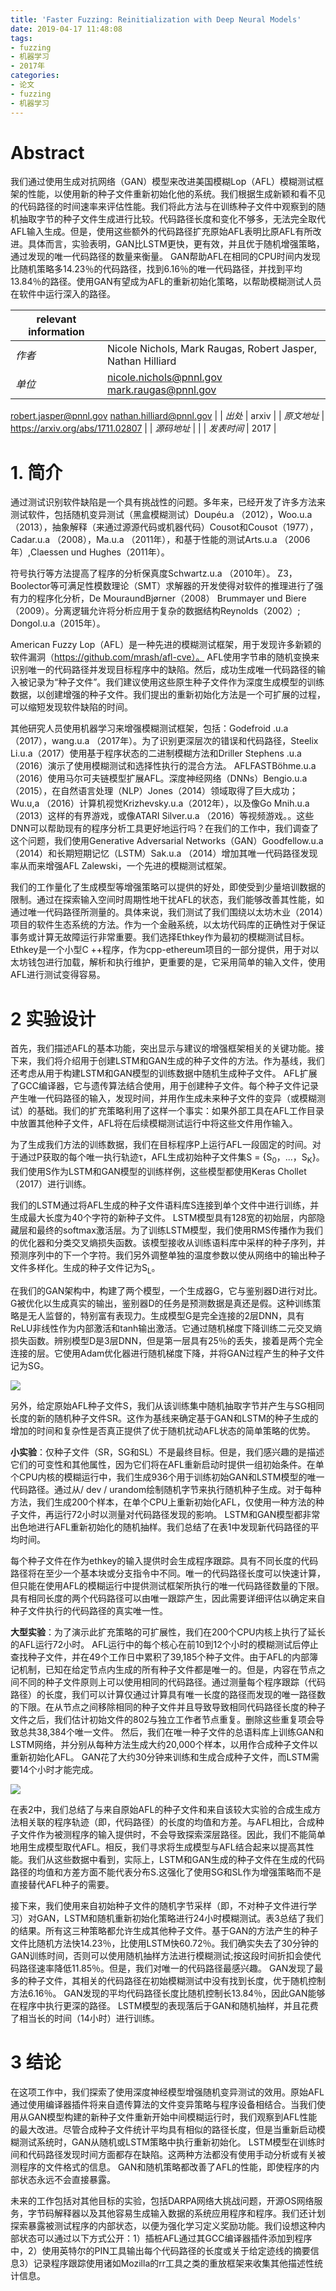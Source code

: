 ```yaml
---
title: 'Faster Fuzzing: Reinitialization with Deep Neural Models'
date: 2019-04-17 11:48:08
tags:
- fuzzing
- 机器学习
- 2017年
categories:
- 论文
- fuzzing
- 机器学习
---
```


# Abstract

我们通过使用生成对抗网络（GAN）模型来改进美国模糊Lop（AFL）模糊测试框架的性能，以使用新的种子文件重新初始化他的系统。我们根据生成新颖和看不见的代码路径的时间速率来评估性能。我们将此方法与在训练种子文件中观察到的随机抽取字节的种子文件生成进行比较。代码路径长度和变化不够多，无法完全取代AFL输入生成。但是，使用这些额外的代码路径扩充原始AFL表明比原AFL有所改进。具体而言，实验表明，GAN比LSTM更快，更有效，并且优于随机增强策略，通过发现的唯一代码路径的数量来衡量。 GAN帮助AFL在相同的CPU时间内发现比随机策略多14.23％的代码路径，找到6.16％的唯一代码路径，并找到平均13.84％的路径。使用GAN有望成为AFL的重新初始化策略，以帮助模糊测试人员在软件中运行深入的路径。

| relevant information |                                                              |
| -------------------- | ------------------------------------------------------------ |
| *作者*               | Nicole Nichols, Mark Raugas, Robert Jasper, Nathan Hilliard  |
| *单位*               | nicole.nichols@pnnl.gov<br/>mark.raugas@pnnl.gov
robert.jasper@pnnl.gov
nathan.hilliard@pnnl.gov |
| *出处*               | arxiv                                                        |
| *原文地址*           | <https://arxiv.org/abs/1711.02807>                           |
| *源码地址*           |                                                              |
| *发表时间*           | 2017                                                         |

# 1. 简介

通过测试识别软件缺陷是一个具有挑战性的问题。多年来，已经开发了许多方法来测试软件，包括随机变异测试（黑盒模糊测试）Doupéu.a （2012），Woo.u.a（2013），抽象解释（来通过源源代码或机器代码）Cousot和Cousot（1977），Cadar.u.a （2008），Ma.u.a （2011年），和基于性能的测试Arts.u.a （2006年）,Claessen und Hughes（2011年）。

符号执行等方法提高了程序的分析保真度Schwartz.u.a （2010年）。 Z3，Boolector等可满足性模数理论（SMT）求解器的开发使得对软件的推理进行了强有力的程序化分析，De MouraundBjørner（2008） Brummayer und Biere（2009）。分离逻辑允许将分析应用于复杂的数据结构Reynolds（2002）; Dongol.u.a（2015年）。

American Fuzzy Lop（AFL）是一种先进的模糊测试框架，用于发现许多新颖的软件漏洞（https://github.com/mrash/afl-cve）。 AFL使用字节串的随机变换来识别唯一的代码路径并发现目标程序中的缺陷。然后，成功生成唯一代码路径的输入被记录为“种子文件”。我们建议使用这些原生种子文件作为深度生成模型的训练数据，以创建增强的种子文件。我们提出的重新初始化方法是一个可扩展的过程，可以缩短发现软件缺陷的时间。

其他研究人员使用机器学习来增强模糊测试框架，包括：Godefroid .u.a （2017），wang.u.a （2017年）。为了识别更深层次的错误和代码路径，Steelix Li.u.a（2017）使用基于程序状态的二进制模糊方法和Driller Stephens .u.a（2016）演示了使用模糊测试和选择性执行的混合方法。 AFLFASTBöhme.u.a（2016）使用马尔可夫链模型扩展AFL。深度神经网络（DNNs）Bengio.u.a（2015），在自然语言处理（NLP）Jones（2014）领域取得了巨大成功；Wu.u,a （2016）计算机视觉Krizhevsky.u.a（2012年），以及像Go Mnih.u.a（2013）这样的有界游戏，或像ATARI Silver.u.a （2016）等视频游戏。。这些DNN可以帮助现有的程序分析工具更好地运行吗？在我们的工作中，我们调查了这个问题，我们使用Generative Adversarial Networks（GAN）Goodfellow.u.a（2014）和长期短期记忆（LSTM）Sak.u.a （2014）增加其唯一代码路径发现率从而来增强AFL Zalewski，一个先进的模糊测试框架。

我们的工作量化了生成模型等增强策略可以提供的好处，即使受到少量培训数据的限制。通过在探索输入空间时周期性地干扰AFL的状态，我们能够改善其性能，如通过唯一代码路径所测量的。具体来说，我们测试了我们围绕以太坊木业（2014）项目的软件生态系统的方法。作为一个金融系统，以太坊代码库的正确性对于保证事务或计算无故障运行非常重要。我们选择Ethkey作为最初的模糊测试目标。Ethkey是一个小型C ++程序，作为cpp-ethereum项目的一部分提供，用于对以太坊钱包进行加载，解析和执行维护，更重要的是，它采用简单的输入文件，使用AFL进行测试变得容易。

# 2 实验设计

首先，我们描述AFL的基本功能，突出显示与建议的增强框架相关的关键功能。接下来，我们将介绍用于创建LSTM和GAN生成的种子文件的方法。作为基线，我们还考虑从用于构建LSTM和GAN模型的训练数据中随机生成种子文件。 AFL扩展了GCC编译器，它与遗传算法结合使用，用于创建种子文件。每个种子文件记录产生唯一代码路径的输入，发现时间，并用作生成未来种子文件的变异（或模糊测试）的基础。我们的扩充策略利用了这样一个事实：如果外部工具在AFL工作目录中放置其他种子文件，AFL将在后续模糊测试运行中将这些文件用作输入。

为了生成我们方法的训练数据，我们在目标程序P上运行AFL一段固定的时间。对于通过P获取的每个唯一执行轨迹τ，AFL生成初始种子文件集S = {S<sub>0</sub>，...，S<sub>K</sub>}。我们使用S作为LSTM和GAN模型的训练样例，这些模型都使用Keras Chollet（2017）进行训练。

我们的LSTM通过将AFL生成的种子文件语料库S连接到单个文件中进行训练，并生成最大长度为40个字符的新种子文件。 LSTM模型具有128宽的初始层，内部隐藏层和最终的softmax激活层。为了训练LSTM模型，我们使用RMS传播作为我们的优化器和分类交叉熵损失函数。该模型接收从训练语料库中采样的种子序列，并预测序列中的下一个字符。我们另外调整单独的温度参数以使从网络中的输出种子文件多样化。生成的种子文件记为S<sub>L</sub>。

在我们的GAN架构中，构建了两个模型，一个生成器G，它与鉴别器D进行对比。G被优化以生成真实的输出，鉴别器D的任务是预测数据是真还是假。这种训练策略是无人监督的，特别富有表现力。生成模型G是完全连接的2层DNN，具有ReLU非线性作为内部激活和tanh输出激活。它通过随机梯度下降训练二元交叉熵损失函数。辨别模型D是3层DNN，但是第一层具有25％的丢失，接着是两个完全连接的层。它使用Adam优化器进行随机梯度下降，并将GAN过程产生的种子文件记为SG。

![](Faster-Fuzzing-Reinitialization-with-Deep-Neural-Models/1.jpg)

另外，给定原始AFL种子文件S，我们从该训练集中随机抽取字节并产生与SG相同长度的新的随机种子文件SR。这作为基线来确定基于GAN和LSTM的种子生成的增加的时间和复杂性是否真正提供了优于随机扰动AFL状态的简单策略的优势。

**小实验**：仅种子文件（SR，SG和SL）不是最终目标。但是，我们感兴趣的是描述它们的可变性和其他属性，因为它们将在AFL重新启动时提供一组初始条件。在单个CPU内核的模糊运行中，我们生成936个用于训练初始GAN和LSTM模型的唯一代码路径。通过从/ dev / urandom绘制随机字节来执行随机种子生成。对于每种方法，我们生成200个样本，在单个CPU上重新初始化AFL，仅使用一种方法的种子文件，再运行72小时以测量对代码路径发现的影响。 LSTM和GAN模型都非常出色地进行AFL重新初始化的随机抽样。我们总结了在表1中发现新代码路径的平均时间。

每个种子文件在作为ethkey的输入提供时会生成程序跟踪。具有不同长度的代码路径将在至少一个基本块或分支指令中不同。唯一的代码路径长度可以快速计算，但只能在使用AFL的模糊运行中提供测试框架所执行的唯一代码路径数量的下限。具有相同长度的两个代码路径可以由唯一跟踪产生，因此需要详细评估以确定来自种子文件执行的代码路径的真实唯一性。

**大型实验**：为了演示此扩充策略的可扩展性，我们在200个CPU内核上执行了延长的AFL运行72小时。 AFL运行中的每个核心在前10到12个小时的模糊测试后停止查找种子文件，并在49个工作日中累积了39,185个种子文件。由于AFL的内部簿记机制，已知在给定节点内生成的所有种子文件都是唯一的。但是，内容在节点之间不同的种子文件原则上可以使用相同的代码路径。通过测量每个程序跟踪（代码路径）的长度，我们可以计算仅通过计算具有唯一长度的路径而发现的唯一路径数的下限。在从节点之间移除相同的种子文件并且导致导致相同代码路径长度的种子文件之后，我们估计初始文件的802与独立工作者节点重复。删除这些重复项会导致总共38,384个唯一文件。
然后，我们在唯一种子文件的总语料库上训练GAN和LSTM网络，并分别从每种方法生成大约20,000个样本，以用作合成种子文件以重新初始化AFL。 GAN花了大约30分钟来训练和生成合成种子文件，而LSTM需要14个小时才能完成。

![](Faster-Fuzzing-Reinitialization-with-Deep-Neural-Models/2.jpg)

在表2中，我们总结了与来自原始AFL的种子文件和来自该较大实验的合成生成方法相关联的程序轨迹（即，代码路径）的长度的均值和方差。与AFL相比，合成种子文件作为被测程序的输入提供时，不会导致探索深层路径。因此，我们不能简单地用生成模型取代AFL。相反，我们寻求将生成模型与AFL结合起来以提高其性能。我们从这些数据中看到，实际上，LSTM和GAN生成的种子文件在生成的代码路径的均值和方差方面不能代表分布S.这强化了使用SG和SL作为增强策略而不是直接替代AFL种子的需要。

接下来，我们使用来自初始种子文件的随机字节采样（即，不对种子文件进行学习）对GAN，LSTM和随机重新初始化策略进行24小时模糊测试。表3总结了我们的结果。所有这三种策略都允许生成其他种子文件。基于GAN的方法产生的种子文件比随机方法快14.23％，比使用LSTM快60.72％。我们确实失去了30分钟的GAN训练时间，否则可以使用随机抽样方法进行模糊测试;按这段时间折扣会使代码路径速率降低11.85％。但是，我们对唯一的代码路径最感兴趣。 GAN发现了最多的种子文件，其相关的代码路径在初始模糊测试中没有找到长度，优于随机控制方法6.16％。
GAN发现的平均代码路径长度比随机控制长13.84％，因此GAN能够在程序中执行更深的路径。 LSTM模型的表现落后于GAN和随机抽样，并且花费了相当长的时间（14小时）进行训练。

# 3 结论

在这项工作中，我们探索了使用深度神经模型增强随机变异测试的效用。原始AFL通过使用编译器插件将来自遗传算法的文件变异策略与程序设备相结合。当我们使用从GAN模型构建的新种子文件重新开始中间模糊运行时，我们观察到AFL性能的最大改进。尽管合成种子文件统计平均具有相似的路径长度，但是当重新启动模糊测试系统时，GAN从随机或LSTM策略中执行重新初始化。 LSTM模型在训练时间和代码路径发现时间方面都存在缺陷。这两种方法都没有使用手动分析或有关被测程序的文件格式的信息。 GAN和随机策略都改善了AFL的性能，即使程序的内部状态永远不会直接暴露。

未来的工作包括对其他目标的实验，包括DARPA网络大挑战问题，开源OS网络服务，字节码解释器以及其他容易生成输入数据的系统应用程序和程序。我们还计划探索暴露被测试程序的内部状态，以便为强化学习定义奖励功能。我们设想这种内部状态可以通过以下方式公开：1）插桩AFL通过其GCC编译器插件添加到程序中，2）使用英特尔的PIN工具输出每个代码路径的长度或关于给定迹线的摘要信息3）记录程序跟踪使用诸如Mozilla的rr工具之类的重放框架来收集其他描述性统计信息。













